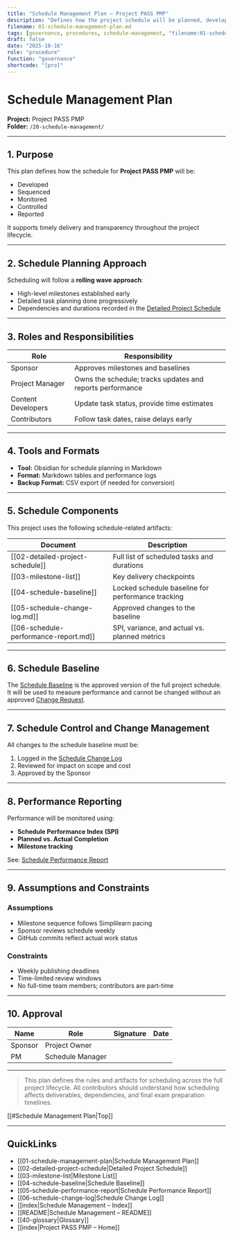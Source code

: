 ```yaml
---
title: "Schedule Management Plan — Project PASS PMP"
description: "Defines how the project schedule will be planned, developed, managed, and controlled."
filename: 01-schedule-management-plan.md
tags: [governance, procedures, schedule-management, "filename:01-schedule-management-plan.md"]
draft: false
date: "2025-10-16"
role: "procedure"
function: "governance"
shortcode: "[pro]"
---
```



# Schedule Management Plan  
**Project:** Project PASS PMP  
**Folder:** `/20-schedule-management/`

---

## 1. Purpose

This plan defines how the schedule for **Project PASS PMP** will be:
- Developed  
- Sequenced  
- Monitored  
- Controlled  
- Reported

It supports timely delivery and transparency throughout the project lifecycle.

---

## 2. Schedule Planning Approach

Scheduling will follow a **rolling wave approach**:
- High-level milestones established early
- Detailed task planning done progressively
- Dependencies and durations recorded in the [Detailed Project Schedule](02-detailed-project-schedule.md)

---

## 3. Roles and Responsibilities

| Role | Responsibility |
|------|----------------|
| Sponsor | Approves milestones and baselines |
| Project Manager | Owns the schedule; tracks updates and reports performance |
| Content Developers | Update task status, provide time estimates |
| Contributors | Follow task dates, raise delays early |

---

## 4. Tools and Formats

- **Tool:** Obsidian for schedule planning in Markdown  
- **Format:** Markdown tables and performance logs  
- **Backup Format:** CSV export (if needed for conversion)

---

## 5. Schedule Components

This project uses the following schedule-related artifacts:

| Document | Description |
|----------|-------------|
| [[02-detailed-project-schedule]] | Full list of scheduled tasks and durations |
| [[03-milestone-list]] | Key delivery checkpoints |
| [[04-schedule-baseline]] | Locked schedule baseline for performance tracking |
| [[05-schedule-change-log.md]] | Approved changes to the baseline |
| [[06-schedule-performance-report.md]] | SPI, variance, and actual vs. planned metrics |

---

## 6. Schedule Baseline

The [Schedule Baseline](04-schedule-baseline.md) is the approved version of the full project schedule.  
It will be used to measure performance and cannot be changed without an approved [Change Request](../00-project-integration-management/change-management/change-request-template.md).

---

## 7. Schedule Control and Change Management

All changes to the schedule baseline must be:
1. Logged in the [Schedule Change Log](./05-schedule-change-log.md)  
2. Reviewed for impact on scope and cost  
3. Approved by the Sponsor

---

## 8. Performance Reporting

Performance will be monitored using:
- **Schedule Performance Index (SPI)**
- **Planned vs. Actual Completion**
- **Milestone tracking**

See: [Schedule Performance Report](./06-schedule-performance-report.md)

---

## 9. Assumptions and Constraints

### Assumptions
- Milestone sequence follows Simplilearn pacing  
- Sponsor reviews schedule weekly  
- GitHub commits reflect actual work status

### Constraints
- Weekly publishing deadlines  
- Time-limited review windows  
- No full-time team members; contributors are part-time

---

## 10. Approval

| Name     | Role             | Signature | Date |
|----------|------------------|-----------|------|
| Sponsor  | Project Owner     |           |      |
| PM       | Schedule Manager  |           |      |

---

> This plan defines the rules and artifacts for scheduling across the full project lifecycle. All contributors should understand how scheduling affects deliverables, dependencies, and final exam preparation timelines.

[[#Schedule Management Plan|Top]]

---

## QuickLinks
- [[01-schedule-management-plan|Schedule Management Plan]]
- [[02-detailed-project-schedule|Detailed Project Schedule]]
- [[03-milestone-list|Milestone List]]
- [[04-schedule-baseline|Schedule Baseline]]
- [[05-schedule-performance-report|Schedule Performance Report]]
- [[06-schedule-change-log|Schedule Change Log]]
- [[index|Schedule Management – Index]]
- [[README|Schedule Management – README]]
- [[40-glossary|Glossary]]
- [[index|Project PASS PMP – Home]]

